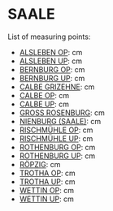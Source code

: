 # SAALE

List of measuring points:

* [ALSLEBEN OP](./ALSLEBEN-OP): <Value topic="rivers/pegel-online/SAALE/ALSLEBEN-OP/measurementValue"/> cm
* [ALSLEBEN UP](./ALSLEBEN-UP): <Value topic="rivers/pegel-online/SAALE/ALSLEBEN-UP/measurementValue"/> cm
* [BERNBURG OP](./BERNBURG-OP): <Value topic="rivers/pegel-online/SAALE/BERNBURG-OP/measurementValue"/> cm
* [BERNBURG UP](./BERNBURG-UP): <Value topic="rivers/pegel-online/SAALE/BERNBURG-UP/measurementValue"/> cm
* [CALBE GRIZEHNE](./CALBE-GRIZEHNE): <Value topic="rivers/pegel-online/SAALE/CALBE-GRIZEHNE/measurementValue"/> cm
* [CALBE OP](./CALBE-OP): <Value topic="rivers/pegel-online/SAALE/CALBE-OP/measurementValue"/> cm
* [CALBE UP](./CALBE-UP): <Value topic="rivers/pegel-online/SAALE/CALBE-UP/measurementValue"/> cm
* [GROSS ROSENBURG](./GROSS-ROSENBURG): <Value topic="rivers/pegel-online/SAALE/GROSS-ROSENBURG/measurementValue"/> cm
* [NIENBURG (SAALE)](./NIENBURG-(Saale)): <Value topic="rivers/pegel-online/SAALE/NIENBURG-(Saale)/measurementValue"/> cm
* [RISCHMÜHLE OP](./RISCHMUEHLE-OP): <Value topic="rivers/pegel-online/SAALE/RISCHMUEHLE-OP/measurementValue"/> cm
* [RISCHMÜHLE UP](./RISCHMUEHLE-UP): <Value topic="rivers/pegel-online/SAALE/RISCHMUEHLE-UP/measurementValue"/> cm
* [ROTHENBURG OP](./ROTHENBURG-OP): <Value topic="rivers/pegel-online/SAALE/ROTHENBURG-OP/measurementValue"/> cm
* [ROTHENBURG UP](./ROTHENBURG-UP): <Value topic="rivers/pegel-online/SAALE/ROTHENBURG-UP/measurementValue"/> cm
* [RÖPZIG](./ROEPZIG): <Value topic="rivers/pegel-online/SAALE/ROEPZIG/measurementValue"/> cm
* [TROTHA OP](./TROTHA-OP): <Value topic="rivers/pegel-online/SAALE/TROTHA-OP/measurementValue"/> cm
* [TROTHA UP](./TROTHA-UP): <Value topic="rivers/pegel-online/SAALE/TROTHA-UP/measurementValue"/> cm
* [WETTIN OP](./WETTIN-OP): <Value topic="rivers/pegel-online/SAALE/WETTIN-OP/measurementValue"/> cm
* [WETTIN UP](./WETTIN-UP): <Value topic="rivers/pegel-online/SAALE/WETTIN-UP/measurementValue"/> cm
